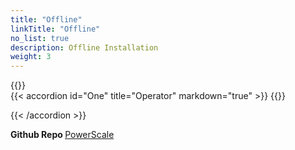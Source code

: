 ```yaml
---
title: "Offline"
linkTitle: "Offline"
no_list: true
description: Offline Installation
weight: 3
---
```


{{<include  file="content/v2/getting-started/installation/offline/dependencies.md" >}}
<br>
{{< accordion id="One" title="Operator" markdown="true" >}} 
{{<include  file="content/v2/getting-started/installation/offline/operator.md" suffix="1">}}

{{< /accordion >}}
<br> 

<strong>Github Repo </strong>[PowerScale](https://github.com/dell/csi-powerscale)